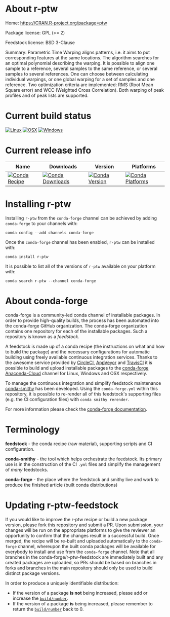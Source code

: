 About r-ptw
===========

Home: https://CRAN.R-project.org/package=ptw

Package license: GPL (>= 2)

Feedstock license: BSD 3-Clause

Summary: Parametric Time Warping aligns patterns, i.e. it aims to put corresponding features at the same locations. The algorithm searches for an optimal polynomial describing the warping. It is possible to align one sample to a reference, several samples to the same reference, or several samples to several references. One can choose between calculating individual warpings, or one global warping for a set of samples and one reference. Two optimization criteria are implemented: RMS (Root Mean Square error) and WCC (Weighted Cross Correlation). Both warping of peak profiles and of peak lists are supported.



Current build status
====================

[![Linux](https://img.shields.io/circleci/project/github/conda-forge/r-ptw-feedstock/master.svg?label=Linux)](https://circleci.com/gh/conda-forge/r-ptw-feedstock)
[![OSX](https://img.shields.io/travis/conda-forge/r-ptw-feedstock/master.svg?label=macOS)](https://travis-ci.org/conda-forge/r-ptw-feedstock)
[![Windows](https://img.shields.io/appveyor/ci/conda-forge/r-ptw-feedstock/master.svg?label=Windows)](https://ci.appveyor.com/project/conda-forge/r-ptw-feedstock/branch/master)

Current release info
====================

| Name | Downloads | Version | Platforms |
| --- | --- | --- | --- |
| [![Conda Recipe](https://img.shields.io/badge/recipe-r--ptw-green.svg)](https://anaconda.org/conda-forge/r-ptw) | [![Conda Downloads](https://img.shields.io/conda/dn/conda-forge/r-ptw.svg)](https://anaconda.org/conda-forge/r-ptw) | [![Conda Version](https://img.shields.io/conda/vn/conda-forge/r-ptw.svg)](https://anaconda.org/conda-forge/r-ptw) | [![Conda Platforms](https://img.shields.io/conda/pn/conda-forge/r-ptw.svg)](https://anaconda.org/conda-forge/r-ptw) |

Installing r-ptw
================

Installing `r-ptw` from the `conda-forge` channel can be achieved by adding `conda-forge` to your channels with:

```
conda config --add channels conda-forge
```

Once the `conda-forge` channel has been enabled, `r-ptw` can be installed with:

```
conda install r-ptw
```

It is possible to list all of the versions of `r-ptw` available on your platform with:

```
conda search r-ptw --channel conda-forge
```


About conda-forge
=================

conda-forge is a community-led conda channel of installable packages.
In order to provide high-quality builds, the process has been automated into the
conda-forge GitHub organization. The conda-forge organization contains one repository
for each of the installable packages. Such a repository is known as a *feedstock*.

A feedstock is made up of a conda recipe (the instructions on what and how to build
the package) and the necessary configurations for automatic building using freely
available continuous integration services. Thanks to the awesome service provided by
[CircleCI](https://circleci.com/), [AppVeyor](https://www.appveyor.com/)
and [TravisCI](https://travis-ci.org/) it is possible to build and upload installable
packages to the [conda-forge](https://anaconda.org/conda-forge)
[Anaconda-Cloud](https://anaconda.org/) channel for Linux, Windows and OSX respectively.

To manage the continuous integration and simplify feedstock maintenance
[conda-smithy](https://github.com/conda-forge/conda-smithy) has been developed.
Using the ``conda-forge.yml`` within this repository, it is possible to re-render all of
this feedstock's supporting files (e.g. the CI configuration files) with ``conda smithy rerender``.

For more information please check the [conda-forge documentation](https://conda-forge.org/docs/).

Terminology
===========

**feedstock** - the conda recipe (raw material), supporting scripts and CI configuration.

**conda-smithy** - the tool which helps orchestrate the feedstock.
                   Its primary use is in the construction of the CI ``.yml`` files
                   and simplify the management of *many* feedstocks.

**conda-forge** - the place where the feedstock and smithy live and work to
                  produce the finished article (built conda distributions)


Updating r-ptw-feedstock
========================

If you would like to improve the r-ptw recipe or build a new
package version, please fork this repository and submit a PR. Upon submission,
your changes will be run on the appropriate platforms to give the reviewer an
opportunity to confirm that the changes result in a successful build. Once
merged, the recipe will be re-built and uploaded automatically to the
`conda-forge` channel, whereupon the built conda packages will be available for
everybody to install and use from the `conda-forge` channel.
Note that all branches in the conda-forge/r-ptw-feedstock are
immediately built and any created packages are uploaded, so PRs should be based
on branches in forks and branches in the main repository should only be used to
build distinct package versions.

In order to produce a uniquely identifiable distribution:
 * If the version of a package **is not** being increased, please add or increase
   the [``build/number``](https://conda.io/docs/user-guide/tasks/build-packages/define-metadata.html#build-number-and-string).
 * If the version of a package **is** being increased, please remember to return
   the [``build/number``](https://conda.io/docs/user-guide/tasks/build-packages/define-metadata.html#build-number-and-string)
   back to 0.
